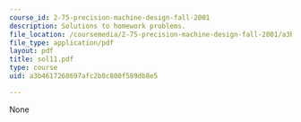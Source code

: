 ```yaml
---
course_id: 2-75-precision-machine-design-fall-2001
description: Solutions to homework problems.
file_location: /coursemedia/2-75-precision-machine-design-fall-2001/a3b4617268697afc2b0c800f589db8e5_sol11.pdf
file_type: application/pdf
layout: pdf
title: sol11.pdf
type: course
uid: a3b4617268697afc2b0c800f589db8e5

---
```

None